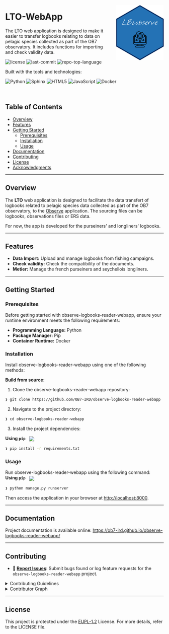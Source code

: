 
<div align="left" style="position: relative;">
<img src="docs/source/_static/logo.png" align="right" width="30%" style="margin: -20px 0 0 20px;">
<h1>LTO-WebApp</h1>
<p align="left">
The LTO web application is designed to make it easier to transfer logbooks relating to data on pelagic species collected as part of the OB7 observatory. It includes functions for importing and check validity data.
</p>
<p align="left">
	<img src="https://img.shields.io/github/license/OB7-IRD/observe-logbooks-reader-webapp?style=for-the-badge&logo=opensourceinitiative&logoColor=white&color=0080ff" alt="license">
	<img src="https://img.shields.io/github/last-commit/OB7-IRD/observe-logbooks-reader-webapp?style=for-the-badge&logo=git&logoColor=white&color=0080ff" alt="last-commit">
	<img src="https://img.shields.io/github/languages/top/OB7-IRD/observe-logbooks-reader-webapp?style=for-the-badge&color=0080ff" alt="repo-top-language">
</p>
<p align="left">Built with the tools and technologies:</p>
<p align="left">
	<img src="https://img.shields.io/badge/Python-3776AB.svg?style=for-the-badge&logo=Python&logoColor=white" alt="Python">
	<img src="https://img.shields.io/badge/Sphinx-000000.svg?style=for-the-badge&logo=Sphinx&logoColor=white" alt="Sphinx">
	<img src="https://img.shields.io/badge/HTML5-E34F26.svg?style=for-the-badge&logo=HTML5&logoColor=white" alt="HTML5">
	<img src="https://img.shields.io/badge/JavaScript-F7DF1E.svg?style=for-the-badge&logo=JavaScript&logoColor=black" alt="JavaScript">
	<img src="https://img.shields.io/badge/Docker-2496ED.svg?style=for-the-badge&logo=Docker&logoColor=white" alt="Docker">
</p>
</div>
<br clear="right">

##  Table of Contents

- [ Overview](#-overview)
- [ Features](#-features)
- [ Getting Started](#-getting-started)
  - [ Prerequisites](#-prerequisites)
  - [ Installation](#-installation)
  - [ Usage](#-usage)
- [ Documentation](#-documentation)
- [ Contributing](#-contributing)
- [ License](#-license)
- [ Acknowledgments](#-acknowledgments)

---

##  Overview

The **LTO** web application is designed to facilitate the data transfert of logbooks related to pelagic species data collected as part of the OB7 observatory, to the [Observe](https://observe.ob7.ird.fr) application. 
The sourcing files can be logbooks, observations files or ERS data. 

For now, the app is developed for the purseiners' and longliners' logbooks. 

---

##  Features

- **Data Import:** Upload and manage logbooks from fishing campaigns.
- **Check validity:** Check the compatibility of the documents.
- **Metier:** Manage the french purseiners and seychellois longliners.

---
##  Getting Started

###  Prerequisites

Before getting started with observe-logbooks-reader-webapp, ensure your runtime environment meets the following requirements:

- **Programming Language:** Python
- **Package Manager:** Pip
- **Container Runtime:** Docker


###  Installation

Install observe-logbooks-reader-webapp using one of the following methods:

**Build from source:**

1. Clone the observe-logbooks-reader-webapp repository:
```sh
❯ git clone https://github.com/OB7-IRD/observe-logbooks-reader-webapp
```

2. Navigate to the project directory:
```sh
❯ cd observe-logbooks-reader-webapp
```

3. Install the project dependencies:


**Using `pip`** &nbsp; [<img align="center" src="https://img.shields.io/badge/Pip-3776AB.svg?style={badge_style}&logo=pypi&logoColor=white" />](https://pypi.org/project/pip/)

```sh
❯ pip install -r requirements.txt
```

###  Usage
Run observe-logbooks-reader-webapp using the following command:
**Using `pip`** &nbsp; [<img align="center" src="https://img.shields.io/badge/Pip-3776AB.svg?style={badge_style}&logo=pypi&logoColor=white" />](https://pypi.org/project/pip/)

```sh
❯ python manage.py runserver
```

Then access the application in your browser at [http://localhost:8000](http://localhost:8000).

---

##  Documentation

Project documentation is available online: <https://ob7-ird.github.io/observe-logbooks-reader-webapp/>

---

##  Contributing

- **🐛 [Report Issues](https://github.com/OB7-IRD/observe-logbooks-reader-webapp/issues)**: Submit bugs found or log feature requests for the `observe-logbooks-reader-webapp` project.

<details closed>
<summary>Contributing Guidelines</summary>

1. **Fork the Repository**: Start by forking the project repository to your github account.
2. **Clone Locally**: Clone the forked repository to your local machine using a git client.
   ```sh
   git clone https://github.com/OB7-IRD/observe-logbooks-reader-webapp
   ```
3. **Create a New Branch**: Always work on a new branch, giving it a descriptive name.
   ```sh
   git checkout -b new-feature-x
   ```
4. **Make Your Changes**: Develop and test your changes locally.
5. **Commit Your Changes**: Commit with a clear message describing your updates.
   ```sh
   git commit -m 'Implemented new feature x.'
   ```
6. **Push to github**: Push the changes to your forked repository.
   ```sh
   git push origin new-feature-x
   ```
7. **Submit a Pull Request**: Create a PR against the original project repository. Clearly describe the changes and their motivations.
8. **Review**: Once your PR is reviewed and approved, it will be merged into the main branch. Congratulations on your contribution!
</details>

<details closed>
<summary>Contributor Graph</summary>
<br>
<p align="left">
   <a href="https://github.com{/OB7-IRD/observe-logbooks-reader-webapp/}graphs/contributors">
      <img src="https://contrib.rocks/image?repo=OB7-IRD/observe-logbooks-reader-webapp">
   </a>
</p>
</details>

---

##  License

This project is protected under the [EUPL-1.2](https://joinup.ec.europa.eu/page/eupl-text-11-12) License. For more details, refer to the LICENSE file.


